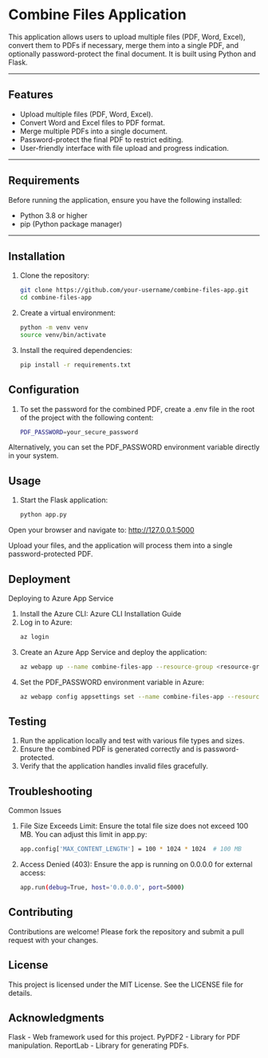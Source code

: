 # Combine Files Application

This application allows users to upload multiple files (PDF, Word, Excel), convert them to PDFs if necessary, merge them into a single PDF, and optionally password-protect the final document. It is built using Python and Flask.

---

## Features

- Upload multiple files (PDF, Word, Excel).
- Convert Word and Excel files to PDF format.
- Merge multiple PDFs into a single document.
- Password-protect the final PDF to restrict editing.
- User-friendly interface with file upload and progress indication.

---

## Requirements

Before running the application, ensure you have the following installed:

- Python 3.8 or higher
- pip (Python package manager)

---

## Installation

1. Clone the repository:
   ```bash
   git clone https://github.com/your-username/combine-files-app.git
   cd combine-files-app

2. Create a virtual environment:
    ```bash
    python -m venv venv
    source venv/bin/activate
    
3. Install the required dependencies:
    ```bash
    pip install -r requirements.txt
    
## Configuration
1. To set the password for the combined PDF, create a .env file in the root of the project with the following content:
    ```bash
    PDF_PASSWORD=your_secure_password

Alternatively, you can set the PDF_PASSWORD environment variable directly in your system.

## Usage
1. Start the Flask application:
    ```bash
    python app.py

Open your browser and navigate to:
http://127.0.0.1:5000

Upload your files, and the application will process them into a single password-protected PDF.

## Deployment
Deploying to Azure App Service
1. Install the Azure CLI: Azure CLI Installation Guide
2. Log in to Azure:
    ```bash
    az login
3. Create an Azure App Service and deploy the application:
    ```bash
    az webapp up --name combine-files-app --resource-group <resource-group> --runtime "PYTHON:3.8"
4. Set the PDF_PASSWORD environment variable in Azure:
    ```bash
    az webapp config appsettings set --name combine-files-app --resource-group <resource-group> --settings PDF_PASSWORD=your_secure_password

## Testing
1. Run the application locally and test with various file types and sizes.
2. Ensure the combined PDF is generated correctly and is password-protected.
3. Verify that the application handles invalid files gracefully.

## Troubleshooting
Common Issues
1. File Size Exceeds Limit: Ensure the total file size does not exceed 100 MB. You can adjust this limit in app.py:
    ```bash
    app.config['MAX_CONTENT_LENGTH'] = 100 * 1024 * 1024  # 100 MB
2. Access Denied (403): Ensure the app is running on 0.0.0.0 for external access:
    ```bash
    app.run(debug=True, host='0.0.0.0', port=5000)

## Contributing
Contributions are welcome! Please fork the repository and submit a pull request with your changes.

## License
This project is licensed under the MIT License. See the LICENSE file for details.

## Acknowledgments
Flask - Web framework used for this project.
PyPDF2 - Library for PDF manipulation.
ReportLab - Library for generating PDFs.